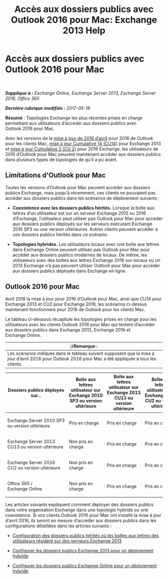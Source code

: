 ﻿---
title: 'Accès aux dossiers publics avec Outlook 2016 pour Mac: Exchange 2013 Help'
TOCTitle: Accès aux dossiers publics avec Outlook 2016 pour Mac
ms:assetid: bc9b8226-bd8b-4edc-882b-4f19cfe118eb
ms:mtpsurl: https://technet.microsoft.com/fr-fr/library/Mt788631(v=EXCHG.150)
ms:contentKeyID: 74115360
ms.date: 05/23/2018
mtps_version: v=EXCHG.150
ms.translationtype: MT
---

# Accès aux dossiers publics avec Outlook 2016 pour Mac

 

_**Sapplique à :** Exchange Online, Exchange Server 2013, Exchange Server 2016, Office 365_

_**Dernière rubrique modifiée :** 2017-05-19_

**Résumé** : Topologies Exchange les plus récentes prises en charge permettant aux utilisateurs d’accéder aux dossiers publics avec Outlook 2016 pour Mac.

Avec les versions de la [mise à jour de 2016 d’avril](https://go.microsoft.com/fwlink/?linkid=829202) pour 2016 de Outlook pour les clients Mac, [mise à jour Cumulative 14 (CU14)](https://go.microsoft.com/fwlink/p/?linkid=849432) pour Exchange 2013 et [mise à jour Cumulative 2 (CU 2)](https://go.microsoft.com/fwlink/p/?linkid=849793) pour 2016 Exchange, les utilisateurs de 2016 d’Outlook pour Mac peuvent maintenant accéder aux dossiers publics dans plusieurs types de topologies de qu’il a pu avant.

## Limitations d'Outlook pour Mac

Toutes les versions d’Outlook pour Mac peuvent accéder aux dossiers publics Exchange, mais jusqu’à récemment, ces clients ne pouvaient pas accéder aux dossiers publics dans les scénarios de déploiement suivants :

  - **Coexistence avec les dossiers publics hérités.** Lorsque la boîte aux lettres d’un utilisateur est sur un serveur Exchange 2013 ou 2016 d’Exchange, l’utilisateur peut utiliser pas Outlook pour Mac pour accéder aux dossiers publics déployés sur les serveurs exécutant Exchange 2010 SP3 ou une version ultérieures. Autres clients peuvent accéder à ces dossiers publics hérités dans ce scénario.

  - **Topologies hybrides.** Les utilisateurs locaux avec une boîte aux lettres dans Exchange Online peuvent utilisez pas Outlook pour Mac pour accéder aux dossiers publics modernes de locaux. De même, les utilisateurs avec des boîtes aux lettres Exchange 2016 sur-locaux ou un 2013 Exchange n’a pas peuvent utiliser Outlook pour Mac pour accéder aux dossiers publics déployés dans Exchange en ligne.

## Outlook 2016 pour Mac

Avril 2016 la mise à jour pour 2016 d’Outlook pour Mac, ainsi que CU14 pour Exchange 2013 et CU2 pour Exchange 2016, les scénarios ci-dessus maintenant fonctionnera pour 2016 de Outlook pour les clients Mac.

Le tableau ci-dessous récapitule les topologies prises en charge pour les utilisateurs avec les clients Outlook 2016 pour Mac qui tentent d’accéder aux dossiers publics dans Exchange 2013, Exchange 2016 et Exchange Online.

<table>
<thead>
<tr class="header">
<th><img src="images/JJ159664.note(EXCHG.150).gif" title="Remarque" alt="Remarque" />Remarque :</th>
</tr>
</thead>
<tbody>
<tr class="odd">
<td>Les scénarios indiqués dans le tableau suivant supposent que la mise à jour d’avril 2016 pour Outlook 2016 pour Mac a été appliquée à tous les clients.</td>
</tr>
</tbody>
</table>



<table>
<colgroup>
<col style="width: 20%" />
<col style="width: 20%" />
<col style="width: 20%" />
<col style="width: 20%" />
<col style="width: 20%" />
</colgroup>
<thead>
<tr class="header">
<th>Dossiers publics déployés sur...</th>
<th>Boîte aux lettres utilisateur sur Exchange 2010 SP3 ou version ultérieure</th>
<th>Boîte aux lettres utilisateur sur Exchange 2013 CU13 ou version ultérieure</th>
<th>Boîte aux lettres utilisateur sur Exchange 2016 CU2 ou version ultérieure</th>
<th>Boîte aux lettres utilisateur sur Office 365 / Exchange Online</th>
</tr>
</thead>
<tbody>
<tr class="odd">
<td><p>Exchange Server 2010 SP3 ou version ultérieure</p></td>
<td><p>Pris en charge</p></td>
<td><p>Pris en charge</p></td>
<td><p>Pris en charge</p></td>
<td><p>Non pris en charge</p></td>
</tr>
<tr class="even">
<td><p>Exchange Server 2013 CU13 ou version ultérieure</p></td>
<td><p>Non pris en charge</p></td>
<td><p>Pris en charge</p></td>
<td><p>Pris en charge</p></td>
<td><p>Pris en charge</p></td>
</tr>
<tr class="odd">
<td><p>Exchange Server 2016 CU2 ou version ultérieure</p></td>
<td><p>Non pris en charge</p></td>
<td><p>Pris en charge</p></td>
<td><p>Pris en charge</p></td>
<td><p>Pris en charge</p></td>
</tr>
<tr class="even">
<td><p>Office 365 / Exchange Online</p></td>
<td><p>Non pris en charge</p></td>
<td><p>Pris en charge</p></td>
<td><p>Pris en charge</p></td>
<td><p>Pris en charge</p></td>
</tr>
</tbody>
</table>


Les articles suivants expliquent comment déployer des dossiers publics dans votre organisation Exchange dans une topologie hybride ou une coexistence. Si vos clients Outlook 2016 pour Mac ont installé la mise à jour d’avril 2016, ils seront en mesure d’accéder aux dossiers publics dans les configurations détaillées dans les articles suivants :

  - [Configuration des dossiers publics hérités où les boîtes aux lettres des utilisateurs résident sur des serveurs Exchange 2013](configure-legacy-public-folders-where-user-mailboxes-are-on-exchange-2013-servers-exchange-2013-help.md)

  - [Configurer les dossiers publics Exchange 2013 pour un déploiement hybride](configure-exchange-2013-public-folders-for-a-hybrid-deployment-exchange-2013-help.md)

  - [Configurer les dossiers publics Exchange Online pour un déploiement hybride](configure-exchange-online-public-folders-for-a-hybrid-deployment-exchange-2013-help.md)

